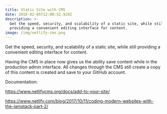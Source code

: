 ```yaml
---
title: Static Site with CMS
date: 2018-02-05T12:08:52.929Z
description: >-
  Get the speed, security, and scalability of a static site, while still
  providing a convenient editing interface for content.
image: /img/netlify-cms.png
---
```

Get the speed, security, and scalability of a static site, while still providing a convenient editing interface for content.

Having the CMS in place now gives us the ability save content while in the production admin interface. All changes through the CMS still create a copy of this content is created and save to your GitHub account.

Documentation: 

https://www.netlifycms.org/docs/add-to-your-site/

https://www.netlify.com/blog/2017/10/11/coding-modern-websites-with-the-jamstack-part-2/
